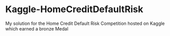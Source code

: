 # Kaggle-HomeCreditDefaultRisk
My solution for the Home Credit Default Risk Competition hosted on Kaggle which earned a bronze Medal
